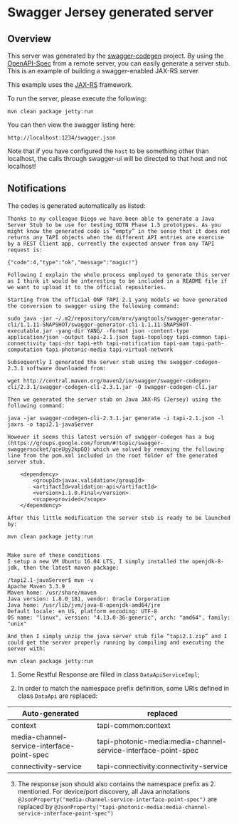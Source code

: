 # Swagger Jersey generated server

## Overview
This server was generated by the [swagger-codegen](https://github.com/swagger-api/swagger-codegen) project. By using the 
[OpenAPI-Spec](https://github.com/swagger-api/swagger-core/wiki) from a remote server, you can easily generate a server stub.  This
is an example of building a swagger-enabled JAX-RS server.

This example uses the [JAX-RS](https://jax-rs-spec.java.net/) framework.

To run the server, please execute the following:

```
mvn clean package jetty:run
```

You can then view the swagger listing here:

```
http://localhost:1234/swagger.json
```

Note that if you have configured the `host` to be something other than localhost, the calls through
swagger-ui will be directed to that host and not localhost!

## Notifications
The codes is generated automatically as listed:

    Thanks to my colleague Diego we have been able to generate a Java Server Stub to be use for testing ODTN Phase 1.5 prototypes. As you might know the generated code is “empty” in the sense that it does not returns any TAPI objects when the different API entries are exercise by a REST Client app, currently the expected answer from any TAPI request is:
     
    {"code":4,"type":"ok","message":"magic!"}
     
    Following I explain the whole process employed to generate this server as I think it would be interesting to be included in a README file if we want to upload it to the official repositories.
     
    Starting from the official ONF TAPI 2.1 yang models we have generated the conversion to swagger using the following command:
     
    sudo java -jar ~/.m2/repository/com/mrv/yangtools/swagger-generator-cli/1.1.11-SNAPSHOT/swagger-generator-cli-1.1.11-SNAPSHOT-executable.jar -yang-dir YANG/ -format json -content-type application/json -output tapi-2.1.json tapi-topology tapi-common tapi-connectivity tapi-dsr tapi-eth tapi-notification tapi-oam tapi-path-computation tapi-photonic-media tapi-virtual-network
     
    Subsequently I generated the server stub using the swagger-codegen-2.3.1 software downloaded from:
     
    wget http://central.maven.org/maven2/io/swagger/swagger-codegen-cli/2.3.1/swagger-codegen-cli-2.3.1.jar -O swagger-codegen-cli.jar
     
    Then we generated the server stub on Java JAX-RS (Jersey) using the following command:
     
    java -jar swagger-codegen-cli-2.3.1.jar generate -i tapi-2.1.json -l jaxrs -o tapi2.1-javaServer
     
    However it seems this latest versión of swagger-codegen has a bug (https://groups.google.com/forum/#!topic/swagger-swaggersocket/qceUgy2kpGQ) which we solved by removing the following line from the pom.xml included in the root folder of the generated server stub.
     
        <dependency>
        	<groupId>javax.validation</groupId>
        	<artifactId>validation-api</artifactId>
        	<version>1.1.0.Final</version>
            <scope>provided</scope>
        </dependency>
     
    After this little modification the server stub is ready to be launched by:
     
    mvn clean package jetty:run
    
    
    Make sure of these conditions
    I setup a new VM Ubuntu 16.04 LTS, I simply installed the openjdk-8-jdk, then the latest maven package:
     
    /tapi2.1-javaServer$ mvn -v
    Apache Maven 3.3.9
    Maven home: /usr/share/maven
    Java version: 1.8.0_181, vendor: Oracle Corporation
    Java home: /usr/lib/jvm/java-8-openjdk-amd64/jre
    Default locale: en_US, platform encoding: UTF-8
    OS name: "linux", version: "4.13.0-36-generic", arch: "amd64", family: "unix"
     
    And then I simply unzip the java server stub file “tapi2.1.zip” and I could get the server properly running by compiling and executing the server with:
     
    mvn clean package jetty:run


1. Some Restful Response are filled in class `DataApiServiceImpl`;

2. In order to match the namespace prefix definition, some URIs defined in class `DataApi` are replaced:

| Auto-generated | replaced |
| ---- | ---- |
| context | tapi-common:context |
| media-channel-service-interface-point-spec | tapi-photonic-media:media-channel-service-interface-point-spec |
| connectivity-service | tapi-connectivity:connectivity-service |

3. The response json should also contains the namespace prefix as 2. mentioned. 
For device/port discovery, all Java annotations `@JsonProperty("media-channel-service-interface-point-spec")`
are replaced by `@JsonProperty("tapi-photonic-media:media-channel-service-interface-point-spec")`